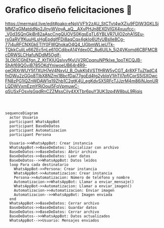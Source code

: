 # Grafico diseño felicitaciones 🤩
https://mermaid.live/edit#pako:eNqVVF1r2zAU_StCTyt4wXZiu9FDIW3GKLSjMMZgGMatddNo2JInyWVpyA_aQ__AXvPHJn8EXDVlGX4xuufcc-_V0d3SQnGkjBr82aAscCngQUOVS0KgsEqTL6YBLVR7UIO2ohA1SEu-rsGaRV1fKuuHLsHgEpdglfFDi8aqCqx4gkIo6UfvUBslIe8Cg-77i4uRFCNXGkETIY0FWQhokaO4Q4_UGbmWLjeUTk-TQkkCuliLx66ZEc5nLe610CdibxA14Ydex0C_8u6UlLh_5j24VKomd6CBFMCBcDRWSLCHafuNDdM5OgIf-3LOb1CGhEfgn_Z_KtTKlUQslvvfKyUV2RCpqnuNPfklxe_1poTKCQJB-ShAf69QGviB785OKdYniwoeUB64r4R9-oeORXrWUY5f7XUH7eV4NxyU_B_OukKt4VSTfHRW5vCGT_4r8XFTuZfadC4fnDWu2zGGp8TIbX8NZmi1BbcfDai77goEd4tg2ybIqV1jhTll7pfjCprS5jSXOwcFN8zPG1lQZnWDAW1q19Zhb1C2gtK4U_egKdvSX5RFcTJJzrM4m86iNJpnURLQDWVxmEzmYRjOoul5FqVpmuwC-qSUSxFOsvlsGqdRnCZZMssCily4XXTbr6puY3UK3zp4W8buL9Rjqis

```mermaid



sequenceDiagram
  actor Usuario
  participant WhatsAppBot
  participant BaseDeDatos
  participant Automatizacion
  participant Persona

  Usuario->>WhatsAppBot: Crear instancia
  WhatsAppBot->>BaseDeDatos: Inicializar con archivo
  BaseDeDatos->>BaseDeDatos: Abrir archivo
  BaseDeDatos->>BaseDeDatos: Leer datos
  BaseDeDatos-->>WhatsAppBot: Datos leídos
  loop Para cada destinatario
    WhatsAppBot->>Persona: Crear instancia
    WhatsAppBot->>Automatizacion: Crear instancia
    Persona->>Automatizacion: Número de teléfono y nombre
    Automatizacion->>WhatsAppBot: Llamar a enviar_mensaje()
    WhatsAppBot->>Automatizacion: Llamar a enviar_imagen()
    Automatizacion->>Automatizacion: Enviar imagen
    Automatizacion-->>WhatsAppBot: Imagen enviada
  end
  WhatsAppBot->>BaseDeDatos: Cerrar archivo
  BaseDeDatos->>BaseDeDatos: Guardar datos
  BaseDeDatos->>BaseDeDatos: Cerrar archivo
  BaseDeDatos-->>WhatsAppBot: Datos actualizados
  WhatsAppBot-->>Usuario: Mensajes enviados

    
```
